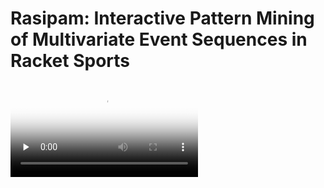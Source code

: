 # Rasipam: Interactive Pattern Mining of Multivariate Event Sequences in Racket Sports

<video id="video" controls="" preload="none" poster="./demo_poster.png">
      <source id="mp4" src="./demo.mp4" type="video/mp4">
</videos>

This is the code accompanying the paper for the IEEE VIS 2022 submission, *Rasipam: Interactive Pattern Mining of Multivariate Event Sequences in Racket Sports*

The project is split into three parts: algorithm, backend, and frontend. Algorithm is writen in C++ and can be installed as a Python package. Backend is writen in Python and built on [FastAPI](https://fastapi.tiangolo.com/). Frontend is writen in JavaScript [React](https://reactjs.org/).

The following software is needed to run the code:

- CMake with a C++20 compiler
- Python
- JavaScript
- yarn

## Algorithm

**Install.** 

```shell
cd algorithm
python setup.py install
```

**Quantitative experiments.** We provide a python scirpt `quantitative_data_generator.py` for quantitative data generating and a bash script `quantitative_test.sh` for automatically running the test pipeline.

```shell
cd algorithm
cmake .
bash quantitative_test.sh <PATH_TO_THE_EXECUTABLE_FILE_PRODUCED_BY_CMAKE> <PATH_TO_QUANTITATIVE_DATA_GENERATOR>
```

## Backend

**Prerequirements.** Install the package and its dependencies:

```shell
pip install -r requirements.txt
```

**Run the backend.** We use uvicorn as web server for backend. Run `pip install uvicorn` to install uvicorn if necessary.

```shell
uvicorn api:app --reload
```

## Frontend

We use `yarn` as the package manager of frontend (another alternative is `npm`).

**Install `node_module`.**

```shell
yarn install
```

**Run the frontend.**

```shell
yarn start
```

